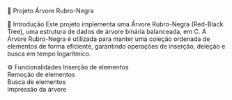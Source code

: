 🌳 Projeto Árvore Rubro-Negra

📖 Introdução
Este projeto implementa uma Árvore Rubro-Negra (Red-Black Tree), uma estrutura de dados de árvore binária balanceada, em C. A Árvore Rubro-Negra é utilizada para manter uma coleção ordenada de elementos de forma eficiente, garantindo operações de inserção, deleção e busca em tempo logarítmico.

⚙️ Funcionalidades
Inserção de elementos  
Remoção de elementos  
Busca de elementos  
Impressão da árvore  
